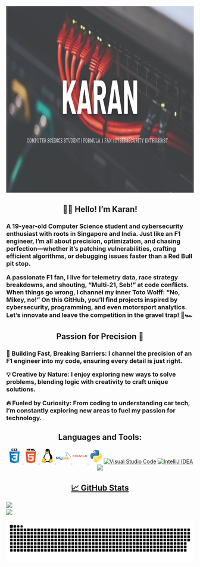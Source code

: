 <img src="https://github.com/Network-Karan/Network-Karan/blob/main/KARAN.jpg" width="1000" height="500">


<h2 align="center">👨‍💻 Hello! I’m Karan!</h2>
<h3 align="left">
 
A 19-year-old Computer Science student and cybersecurity enthusiast with roots in Singapore and India. 
Just like an F1 engineer, I’m all about precision, optimization, and chasing perfection—whether it’s patching vulnerabilities, crafting efficient algorithms, or debugging issues faster than a Red Bull pit stop.

A passionate F1 fan, I live for telemetry data, race strategy breakdowns, and shouting, “Multi-21, Seb!” at code conflicts.
When things go wrong, I channel my inner Toto Wolff: “No, Mikey, no!” On this GitHub, you’ll find projects inspired by cybersecurity, programming, and even motorsport analytics. 
Let’s innovate and leave the competition in the gravel trap! 🚀🏎️</h3>


<h2 align="center">Passion for Precision 🎯</h2>
<h3 align="left">
 
🚗 Building Fast, Breaking Barriers: I channel the precision of an F1 engineer into my code, ensuring every detail is just right.

💡 Creative by Nature: I enjoy exploring new ways to solve problems, blending logic with creativity to craft unique solutions.

🔥 Fueled by Curiosity: From coding to understanding car tech, I’m constantly exploring new areas to fuel my passion for technology.
</h3> 


<h2 align="center">Languages and Tools:</h2>

<p align="center"> <a href="https://www.w3schools.com/css/" target="_blank" rel="noreferrer"> <img src="https://raw.githubusercontent.com/devicons/devicon/master/icons/css3/css3-original-wordmark.svg" alt="css3" width="40" height="40"/> </a> <a href="https://www.w3.org/html/" target="_blank" rel="noreferrer"> <img src="https://raw.githubusercontent.com/devicons/devicon/master/icons/html5/html5-original-wordmark.svg" alt="html5" width="40" height="40"/> </a> <a href="https://www.linux.org/" target="_blank" rel="noreferrer"> <img src="https://raw.githubusercontent.com/devicons/devicon/master/icons/linux/linux-original.svg" alt="linux" width="40" height="40"/> </a> <a href="https://www.mysql.com/" target="_blank" rel="noreferrer"> <img src="https://raw.githubusercontent.com/devicons/devicon/master/icons/mysql/mysql-original-wordmark.svg" alt="mysql" width="40" height="40"/> </a> <a href="https://www.oracle.com/" target="_blank" rel="noreferrer"> <img src="https://raw.githubusercontent.com/devicons/devicon/master/icons/oracle/oracle-original.svg" alt="oracle" width="40" height="40"/> </a> <a href="https://www.python.org" target="_blank" rel="noreferrer"> <img src="https://raw.githubusercontent.com/devicons/devicon/master/icons/python/python-original.svg" alt="python" width="40" height="40"/><a href = "https://code.visualstudio.com/"><img height="40" src="https://upload.wikimedia.org/wikipedia/commons/thumb/9/9a/Visual_Studio_Code_1.35_icon.svg/1200px-Visual_Studio_Code_1.35_icon.svg.png" alt="Visual Studio Code"></a> <a href = "https://www.jetbrains.com/idea/"><img height="40" src="https://upload.wikimedia.org/wikipedia/commons/thumb/9/9c/IntelliJ_IDEA_Icon.svg/96px-IntelliJ_IDEA_Icon.svg.png" alt="IntelliJ IDEA"></a>
<a href = "https://www.jetbrains.com/pycharm/"><img height="40" src="https://resources.jetbrains.com/storage/products/pycharm/img/meta/pycharm_logo_300x300.png">
</p>

 
<h2 align="center">📈 GitHub Stats</h2> 

![](https://github-readme-stats.vercel.app/api?username=Network-Karan&theme=dark&hide_border=true&include_all_commits=true&count_private=true)<br/>
![](https://github-readme-stats.vercel.app/api/top-langs/?username=Network-Karan&theme=dark&hide_border=true&include_all_commits=true&count_private=true&layout=compact)

<div align="center">
 
![snake gif](https://github.com/Network-Karan/Network-Karan/blob/output/github-snake-dark.svg)
</div>

